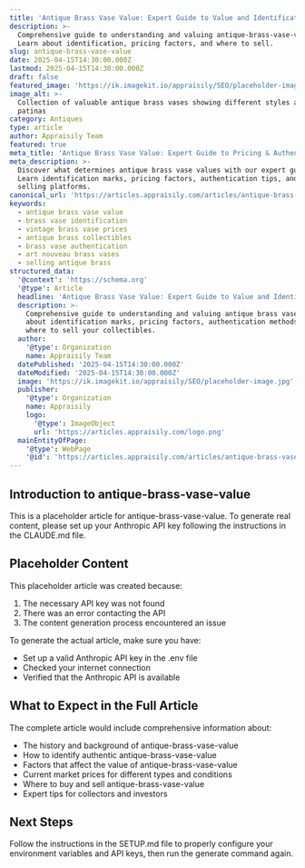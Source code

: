 ```yaml
---
title: 'Antique Brass Vase Value: Expert Guide to Value and Identification'
description: >-
  Comprehensive guide to understanding and valuing antique-brass-vase-value.
  Learn about identification, pricing factors, and where to sell.
slug: antique-brass-vase-value
date: 2025-04-15T14:30:00.000Z
lastmod: 2025-04-15T14:30:00.000Z
draft: false
featured_image: 'https://ik.imagekit.io/appraisily/SEO/placeholder-image.jpg'
image_alt: >-
  Collection of valuable antique brass vases showing different styles and
  patinas
category: Antiques
type: article
author: Appraisily Team
featured: true
meta_title: 'Antique Brass Vase Value: Expert Guide to Pricing & Authentication'
meta_description: >-
  Discover what determines antique brass vase values with our expert guide.
  Learn identification marks, pricing factors, authentication tips, and best
  selling platforms.
canonical_url: 'https://articles.appraisily.com/articles/antique-brass-vase-value'
keywords:
  - antique brass vase value
  - brass vase identification
  - vintage brass vase prices
  - antique brass collectibles
  - brass vase authentication
  - art nouveau brass vases
  - selling antique brass
structured_data:
  '@context': 'https://schema.org'
  '@type': Article
  headline: 'Antique Brass Vase Value: Expert Guide to Value and Identification'
  description: >-
    Comprehensive guide to understanding and valuing antique brass vases. Learn
    about identification marks, pricing factors, authentication methods, and
    where to sell your collectibles.
  author:
    '@type': Organization
    name: Appraisily Team
  datePublished: '2025-04-15T14:30:00.000Z'
  dateModified: '2025-04-15T14:30:00.000Z'
  image: 'https://ik.imagekit.io/appraisily/SEO/placeholder-image.jpg'
  publisher:
    '@type': Organization
    name: Appraisily
    logo:
      '@type': ImageObject
      url: 'https://articles.appraisily.com/logo.png'
  mainEntityOfPage:
    '@type': WebPage
    '@id': 'https://articles.appraisily.com/articles/antique-brass-vase-value'
---
```


## Introduction to antique-brass-vase-value

This is a placeholder article for antique-brass-vase-value. To generate real content, please set up your Anthropic API key following the instructions in the CLAUDE.md file.

## Placeholder Content

This placeholder article was created because:

1. The necessary API key was not found
2. There was an error contacting the API
3. The content generation process encountered an issue

To generate the actual article, make sure you have:

- Set up a valid Anthropic API key in the .env file
- Checked your internet connection
- Verified that the Anthropic API is available

## What to Expect in the Full Article

The complete article would include comprehensive information about:

- The history and background of antique-brass-vase-value
- How to identify authentic antique-brass-vase-value
- Factors that affect the value of antique-brass-vase-value
- Current market prices for different types and conditions
- Where to buy and sell antique-brass-vase-value
- Expert tips for collectors and investors

## Next Steps

Follow the instructions in the SETUP.md file to properly configure your environment variables and API keys, then run the generate command again.

